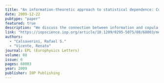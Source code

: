 ```yaml
---
title: "An information-theoretic approach to statistical dependence: Copula information"
date: 2009-12-22
pubtype: "paper"
featured: true
description: "We discuss the connection between information and copula theories by showing that a copula can be employed to decompose the information content of a multivariate distribution into marginal and dependence components, with the latter quantified by the mutual information. We define the information excess as a measure of deviation from a maximum-entropy distribution. The idea of marginal invariant dependence measures is also discussed and used to show that empirical linear correlation underestimates the amplitude of the actual correlation in the case of non-Gaussian marginals. The mutual information is shown to provide an upper bound for the asymptotic empirical log-likelihood of a copula. An analytical expression for the information excess of T-copulas is provided, allowing for simple model identification within this family. We illustrate the framework in a financial data set."
link: "https://iopscience.iop.org/article/10.1209/0295-5075/88/68003/meta"
authors:
  - "Calsaverini, Rafael S."
  - "Vicente, Renato"
journal: EPL (Europhysics Letters)
volume: 88
issue: 6
pages: 68003
year: 2009
publisher: IOP Publishing
---
```


